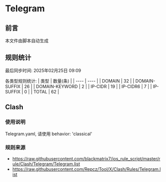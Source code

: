 # Telegram

## 前言
本文件由脚本自动生成

## 规则统计
最后同步时间: 2025年02月25日 09:09

各类型规则统计:
| 类型 | 数量(条)  | 
| ---- | ----  |
| DOMAIN | 32 | 
| DOMAIN-SUFFIX | 26 | 
| DOMAIN-KEYWORD | 2 | 
| IP-CIDR | 19 | 
| IP-CIDR6 | 7 | 
| IP-SUFFIX | 0 | 
| TOTAL | 62 | 
## Clash 
### 使用说明 
Telegram.yaml, 请使用 behavior: 'classical' 
### 规则来源 
- https://raw.githubusercontent.com/blackmatrix7/ios_rule_script/master/rule/Clash/Telegram/Telegram.list 
- https://raw.githubusercontent.com/Repcz/Tool/X/Clash/Rules/Telegram.list 
